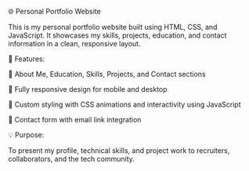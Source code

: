 🌐 Personal Portfolio Website

This is my personal portfolio website built using HTML, CSS, and JavaScript. It showcases my skills, projects, education, and contact information in a clean, responsive layout.

🔧 Features:

📄 About Me, Education, Skills, Projects, and Contact sections

📱 Fully responsive design for mobile and desktop

🎨 Custom styling with CSS animations and interactivity using JavaScript

📨 Contact form with email link integration

💡 Purpose:

To present my profile, technical skills, and project work to recruiters, collaborators, and the tech community.
